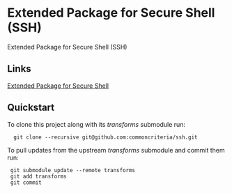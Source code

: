 Extended Package for Secure Shell (SSH)
============

Extended Package for Secure Shell (SSH)

## Links
[Extended Package for Secure Shell](http://common-criteria.rhcloud.com/ssh/output/ssh-release.html)

## Quickstart
To clone this project along with its _transforms_ submodule run:

````
  git clone --recursive git@github.com:commoncriteria/ssh.git
````
To pull updates from the upstream _transforms_ submodule and commit them run:
````
 git submodule update --remote transforms
 git add transforms
 git commit
````
